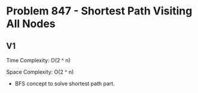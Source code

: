 # Problem 847 - Shortest Path Visiting All Nodes

## V1

Time Complexity: O(2 ^ n)

Space Complexity: O(2 ^ n)

- BFS concept to solve shortest path part.
